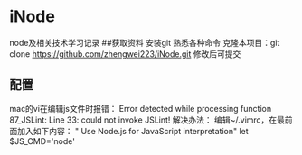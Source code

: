 # iNode
node及相关技术学习记录
##获取资料
安装git
熟悉各种命令
克隆本项目：git clone https://github.com/zhengwei223/iNode.git
修改后可提交
## 配置
mac的vi在编辑js文件时报错：
Error detected while processing function 87_JSLint:
Line 33:
could not invoke JSLint!
解决办法：
编辑~/.vimrc，在最前面加入如下内容：
" Use Node.js for JavaScript interpretation"
let $JS_CMD='node'
